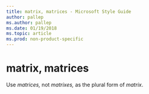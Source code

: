 ```yaml
---
title: matrix, matrices - Microsoft Style Guide
author: pallep
ms.author: pallep
ms.date: 01/19/2018
ms.topic: article
ms.prod: non-product-specific
---
```


# matrix, matrices

Use *matrices,* not *matrixes,* as the plural form of *matrix*.
